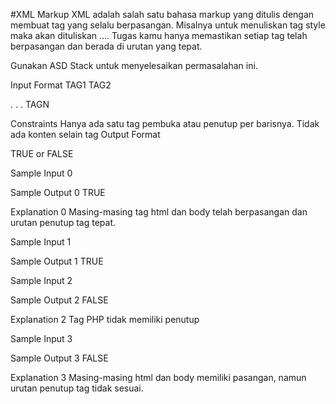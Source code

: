 #XML Markup
XML adalah salah satu bahasa markup yang ditulis dengan membuat tag yang selalu berpasangan. Misalnya untuk menuliskan tag style maka akan dituliskan .... Tugas kamu hanya memastikan setiap tag telah berpasangan dan berada di urutan yang tepat.

Gunakan ASD Stack untuk menyelesaikan permasalahan ini.

Input Format
TAG1
TAG2

.
.
.
TAGN

Constraints
Hanya ada satu tag pembuka atau penutup per barisnya.
Tidak ada konten selain tag
Output Format

TRUE or FALSE

Sample Input 0
<html>
</html>
<body>
</body>

Sample Output 0
TRUE

Explanation 0
Masing-masing tag html dan body telah berpasangan dan urutan penutup tag tepat.

Sample Input 1
<html>
<body>
</body>
</html>

Sample Output 1
TRUE

Sample Input 2
<php>
<html>
</html>

Sample Output 2
FALSE

Explanation 2
Tag PHP tidak memiliki penutup

Sample Input 3
<html>
<body>
</html>
</body>

Sample Output 3
FALSE

Explanation 3
Masing-masing html dan body memiliki pasangan, namun urutan penutup tag tidak sesuai.